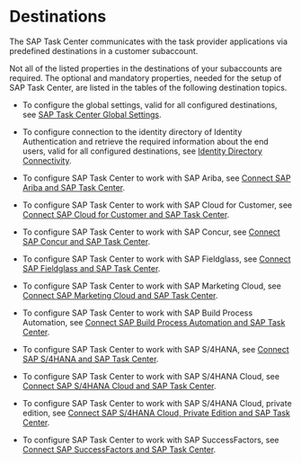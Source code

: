 <!-- loio34707338cdf94faa9ff2a684b16a8a5f -->

# Destinations

The SAP Task Center communicates with the task provider applications via predefined destinations in a customer subaccount.

Not all of the listed properties in the destinations of your subaccounts are required. The optional and mandatory properties, needed for the setup of SAP Task Center, are listed in the tables of the following destination topics.

-   To configure the global settings, valid for all configured destinations, see [SAP Task Center Global Settings](sap-task-center-global-settings-99e5302.md).
-   To configure connection to the identity directory of Identity Authentication and retrieve the required information about the end users, valid for all configured destinations, see [Identity Directory Connectivity](identity-directory-connectivity-3dcfba9.md).
-   To configure SAP Task Center to work with SAP Ariba, see [Connect SAP Ariba and SAP Task Center](connect-sap-ariba-and-sap-task-center-d26b525.md).

-   To configure SAP Task Center to work with SAP Cloud for Customer, see [Connect SAP Cloud for Customer and SAP Task Center](connect-sap-cloud-for-customer-and-sap-task-center-ec09002.md).

-   To configure SAP Task Center to work with SAP Concur, see [Connect SAP Concur and SAP Task Center](connect-sap-concur-and-sap-task-center-f354ef9.md).

-   To configure SAP Task Center to work with SAP Fieldglass, see [Connect SAP Fieldglass and SAP Task Center](connect-sap-fieldglass-and-sap-task-center-9367f0d.md).

-   To configure SAP Task Center to work with SAP Marketing Cloud, see [Connect SAP Marketing Cloud and SAP Task Center](connect-sap-marketing-cloud-and-sap-task-center-18b3848.md).

-   To configure SAP Task Center to work with SAP Build Process Automation, see [Connect SAP Build Process Automation and SAP Task Center](connect-sap-build-process-automation-and-sap-task-center-e1e1dce.md).

-   To configure SAP Task Center to work with SAP S/4HANA, see [Connect SAP S/4HANA and SAP Task Center](connect-sap-s-4hana-and-sap-task-center-143af9b.md).

-   To configure SAP Task Center to work with SAP S/4HANA Cloud, see [Connect SAP S/4HANA Cloud and SAP Task Center](connect-sap-s-4hana-cloud-and-sap-task-center-0aff1b4.md).

-   To configure SAP Task Center to work with SAP S/4HANA Cloud, private edition, see [Connect SAP S/4HANA Cloud, Private Edition and SAP Task Center](connect-sap-s-4hana-cloud-private-edition-and-sap-task-center-50ce133.md).

-   To configure SAP Task Center to work with SAP SuccessFactors, see [Connect SAP SuccessFactors and SAP Task Center](connect-sap-successfactors-and-sap-task-center-eae23f3.md).


